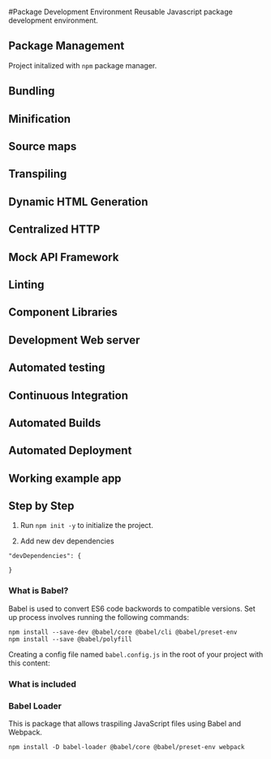 #Package Development Environment
Reusable Javascript package development environment.
## Package Management
Project initalized with `npm` package manager.
## Bundling
## Minification
## Source maps
## Transpiling
## Dynamic HTML Generation
## Centralized HTTP
## Mock API Framework
## Linting
## Component Libraries
## Development Web server
## Automated testing
## Continuous Integration
## Automated Builds
## Automated Deployment
## Working example app

## Step by Step

1.  Run `npm init -y` to initialize the project.

2. Add new dev dependencies
```
"devDependencies": {

}
```
### What is Babel?
Babel is used to convert ES6 code backwords to compatible versions.
Set up process involves running the following commands:
```
npm install --save-dev @babel/core @babel/cli @babel/preset-env
npm install --save @babel/polyfill
```
Creating a config file named `babel.config.js` in the root of your project with this content:
### What is included
### Babel Loader
This is package that allows traspiling JavaScript files using Babel and Webpack.

```npm install -D babel-loader @babel/core @babel/preset-env webpack```